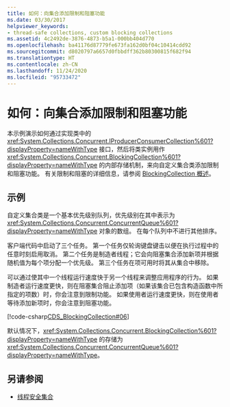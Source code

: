```yaml
---
title: 如何：向集合添加限制和阻塞功能
ms.date: 03/30/2017
helpviewer_keywords:
- thread-safe collections, custom blocking collections
ms.assetid: 4c2492de-3876-4873-b5a1-000bb404d770
ms.openlocfilehash: ba41176d87779fe673fa162d0bf04c10414cdd92
ms.sourcegitcommit: d8020797a6657d0fbbdff362b80300815f682f94
ms.translationtype: HT
ms.contentlocale: zh-CN
ms.lasthandoff: 11/24/2020
ms.locfileid: "95733472"
---
```

# <a name="how-to-add-bounding-and-blocking-functionality-to-a-collection"></a>如何：向集合添加限制和阻塞功能

本示例演示如何通过实现类中的 <xref:System.Collections.Concurrent.IProducerConsumerCollection%601?displayProperty=nameWithType> 接口，然后将类实例用作 <xref:System.Collections.Concurrent.BlockingCollection%601?displayProperty=nameWithType> 的内部存储机制，来向自定义集合类添加限制和阻塞功能。 有关限制和阻塞的详细信息，请参阅 [BlockingCollection 概述](blockingcollection-overview.md)。  
  
## <a name="example"></a>示例  

 自定义集合类是一个基本优先级别队列，优先级别在其中表示为 <xref:System.Collections.Concurrent.ConcurrentQueue%601?displayProperty=nameWithType> 对象的数组。 在每个队列中不进行其他排序。  
  
 客户端代码中启动了三个任务。 第一个任务仅轮询键盘键击以便在执行过程中的任意时刻启用取消。 第二个任务是制造者线程；它会向阻塞集合添加新项并根据随机值为每个项分配一个优先级。 第三个任务在项可用时将其从集合中移除。  
  
 可以通过使其中一个线程运行速度快于另一个线程来调整应用程序的行为。 如果制造者运行速度更快，则在阻塞集合阻止添加项（如果该集合已包含构造函数中所指定的项数）时，你会注意到限制功能。 如果使用者运行速度更快，则在使用者等待添加新项时，你会注意到阻塞功能。  
  
 [!code-csharp[CDS_BlockingCollection#06](../../../../samples/snippets/csharp/VS_Snippets_Misc/cds_blockingcollection/cs/prodcon.cs#06)]  
  
 默认情况下，<xref:System.Collections.Concurrent.BlockingCollection%601?displayProperty=nameWithType> 的存储为 <xref:System.Collections.Concurrent.ConcurrentQueue%601?displayProperty=nameWithType>。  
  
## <a name="see-also"></a>另请参阅

- [线程安全集合](index.md)
